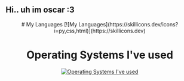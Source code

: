 ## Hi.. uh im oscar :3 
<div align="center"> 
# My Languages
[![My Languages](https://skillicons.dev/icons?i=py,css,html)](https://skillicons.dev)
  
# Operating Systems I've used
[![Operating Systems I've used](https://skillicons.dev/icons?i=linux,windows)](https://skillicons.dev)


<!--
**oscarstars12/oscarstars12** is a ✨ _special_ ✨ repository because its `README.md` (this file) appears on your GitHub profile.

Here are some ideas to get you started:

- 🔭 I’m currently working on ...
- 🌱 I’m currently learning ...
- 👯 I’m looking to collaborate on ...
- 🤔 I’m looking for help with ...
- 💬 Ask me about ...
- 📫 How to reach me: ...
- 😄 Pronouns: ...
- ⚡ Fun fact: ...
-->
